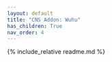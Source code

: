 ```yaml
---
layout: default
title: "CNS Addon: Wuhu"
has_children: True
nav_order: 4
---
```

{% include_relative readme.md %}
